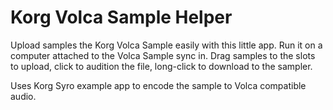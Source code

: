 # Korg Volca Sample Helper

Upload samples the Korg Volca Sample easily with this little app. Run it on a computer attached to the Volca Sample sync in. Drag samples to the slots to upload, click to audition the file, long-click to download to the sampler.

Uses Korg Syro example app to encode the sample to Volca compatible audio.
